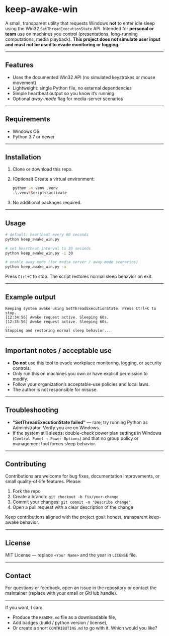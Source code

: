 # keep-awake-win

A small, transparent utility that requests Windows **not** to enter idle sleep using the Win32 `SetThreadExecutionState` API. Intended for **personal or team** use on machines you control (presentations, long-running computations, media playback).
**This project does not simulate user input and must not be used to evade monitoring or logging.**

---

## Features

* Uses the documented Win32 API (no simulated keystrokes or mouse movement)
* Lightweight: single Python file, no external dependencies
* Simple heartbeat output so you know it’s running
* Optional *away-mode* flag for media-server scenarios

---

## Requirements

* Windows OS
* Python 3.7 or newer

---

## Installation

1. Clone or download this repo.
2. (Optional) Create a virtual environment:

   ```bash
   python -m venv .venv
   .\.venv\Scripts\activate
   ```
3. No additional packages required.

---

## Usage

```bash
# default: heartbeat every 60 seconds
python keep_awake_win.py

# set heartbeat interval to 30 seconds
python keep_awake_win.py -i 30

# enable away mode (for media server / away-mode scenarios)
python keep_awake_win.py -a
```

Press `Ctrl+C` to stop. The script restores normal sleep behavior on exit.

---

## Example output

```
Keeping system awake using SetThreadExecutionState. Press Ctrl+C to stop.
[12:34:56] Awake request active. Sleeping 60s.
[12:35:56] Awake request active. Sleeping 60s.
...
Stopping and restoring normal sleep behavior...
```

---

## Important notes / acceptable use

* **Do not** use this tool to evade workplace monitoring, logging, or security controls.
* Only run this on machines you own or have explicit permission to modify.
* Follow your organization’s acceptable-use policies and local laws.
* The author is not responsible for misuse.

---

## Troubleshooting

* **“SetThreadExecutionState failed”** — rare; try running Python as Administrator. Verify you are on Windows.
* If the system still sleeps: double-check power plan settings in Windows (`Control Panel → Power Options`) and that no group policy or management tool forces sleep behavior.

---

## Contributing

Contributions are welcome for bug fixes, documentation improvements, or small quality-of-life features. Please:

1. Fork the repo
2. Create a branch: `git checkout -b fix/your-change`
3. Commit your changes: `git commit -m "Describe change"`
4. Open a pull request with a clear description of the change

Keep contributions aligned with the project goal: honest, transparent keep-awake behavior.

---

## License

MIT License — replace `<Your Name>` and the year in `LICENSE` file.

---

## Contact

For questions or feedback, open an issue in the repository or contact the maintainer (replace with your email or GitHub handle).

---

If you want, I can:

* Produce the `README.md` file as a downloadable file,
* Add badges (build / python version / license),
* Or create a short `CONTRIBUTING.md` to go with it. Which would you like?
